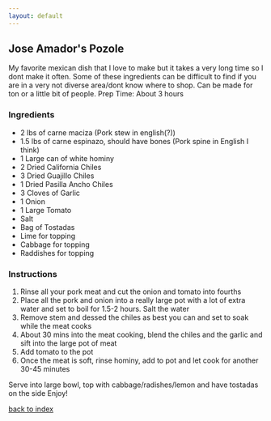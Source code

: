 ```yaml
---
layout: default
---
```


<!---
This is a comment. Note the triple dash to start, but double to end
-->

## Jose Amador's Pozole
<!---
joseamador77
-->
My favorite mexican dish that I love to make but it takes a very long time so I dont make it often. Some of these ingredients can be difficult to find if you are in a very not diverse area/dont know where to shop.
Can be made for ton or a little bit of people.
Prep Time: About 3 hours

### Ingredients
- 2 lbs of carne maciza (Pork stew in english(?))
- 1.5 lbs of carne espinazo, should have bones (Pork spine in English I think) 
- 1 Large can of white hominy 
- 2 Dried California Chiles
- 3 Dried Guajillo Chiles
- 1 Dried Pasilla Ancho Chiles
- 3 Cloves of Garlic
- 1 Onion
- 1 Large Tomato
- Salt
- Bag of Tostadas
- Lime for topping
- Cabbage for topping
- Raddishes for topping

### Instructions
1. Rinse all your pork meat and cut the onion and tomato into fourths
2. Place all the pork and onion into a really large pot with a lot of extra water and set to boil for 1.5-2 hours. Salt the water
3. Remove stem and dessed the chiles as best you can and set to soak while the meat cooks
4. About 30 mins into the meat cooking, blend the chiles and the garlic and sift into the large pot of meat
5. Add tomato to the pot
6. Once the meat is soft, rinse hominy, add to pot and let cook for another 30-45 minutes

Serve into large bowl, top with cabbage/radishes/lemon and have tostadas on the side
Enjoy!

<!--
Keep this link to return to the index
-->
[back to index](../)
